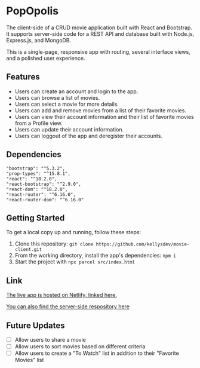 # PopOpolis

The client-side of a CRUD movie application built with React and Bootstrap.  It supports server-side code for a REST API and database built with Node.js, Express.js, and MongoDB.

This is a single-page, responsive app with routing, several interface views, and a polished user experience.

## Features

- Users can create an account and login to the app.
- Users can browse a list of movies.
- Users can select a movie for more details.
- Users can add and remove movies from a list of their favorite movies.
- Users can view their account information and their list of favorite movies from a Profile view.
- Users can update their account information.
- Users can loggout of the app and deregister their accounts.

## Dependencies

    "bootstrap": "^5.3.2",
    "prop-types": "^15.8.1",
    "react": "^18.2.0",
    "react-bootstrap": "^2.9.0",
    "react-dom": "^18.2.0",
    "react-router": "^6.16.0",
    "react-router-dom": "^6.16.0"

## Getting Started

To get a local copy up and running, follow these steps:

1. Clone this repository: `git clone https://github.com/kellysdev/movie-client.git`
2. From the working directory, install the app's dependencies: `npm i`
3. Start the project with `npx parcel src/index.html`

## Link

[The live app is hosted on Netlify, linked here.](https://popopolis.netlify.app/)

[You can also find the server-side respository here](https://github.com/kellysdev/movie-api)

## Future Updates

- [ ] Allow users to share a movie
- [ ] Allow users to sort movies based on different criteria
- [ ] Allow users to create a "To Watch" list in addition to their "Favorite Movies" list
